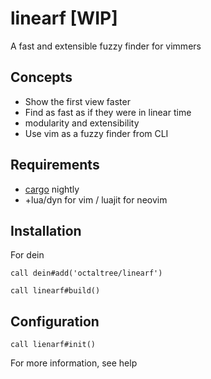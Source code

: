# linearf [WIP]
A fast and extensible fuzzy finder for vimmers

## Concepts
* Show the first view faster
* Find as fast as if they were in linear time
* modularity and extensibility
* Use vim as a fuzzy finder from CLI

## Requirements
* [cargo](https://doc.rust-lang.org/book/ch01-01-installation.html) nightly
* +lua/dyn for vim / luajit for neovim

## Installation
For dein
```vim
call dein#add('octaltree/linearf')

call linearf#build()
```

## Configuration
```
call lienarf#init()
```
For more information, see help

